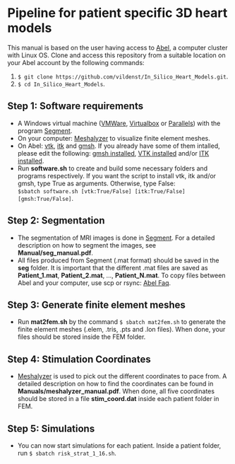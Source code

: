 # Pipeline for patient specific 3D heart models #

This manual is based on the user having access to [Abel](http://www.uio.no/english/services/it/research/hpc/abel/), a computer cluster with Linux OS.
Clone and access this repository from a suitable location on your Abel account by the following commands:
1. ```$ git clone https://github.com/vildenst/In_Silico_Heart_Models.git```.
2. ```$ cd In_Silico_Heart_Models```.

## Step 1: Software requirements ##
* A Windows virtual machine ([VMWare](https://www.vmware.com), [Virtualbox](https://www.virtualbox.org) or [Parallels](http://www.parallels.com/eu/)) with the program [Segment](http://medviso.com/download2/).
* On your computer: [Meshalyzer](https://github.com/cardiosolv/meshalyzer) to visualize finite element meshes.
* On Abel: [vtk](http://www.vtk.org), [itk](https://itk.org) and [gmsh](http://gmsh.info). If you already have some of them intalled, please edit the following:  [gmsh installed](https://github.com/vildenst/In_Silico_Heart_Models/blob/1a9ece3b19afe5d9198ebe96d692f4e498ff47c1/mat2fem.py#L74), [VTK installed](https://github.com/vildenst/In_Silico_Heart_Models/blob/1a9ece3b19afe5d9198ebe96d692f4e498ff47c1/software.sh#L60) and/or [ITK installed](https://github.com/vildenst/In_Silico_Heart_Models/blob/1a9ece3b19afe5d9198ebe96d692f4e498ff47c1/software.sh#L61).
* Run **software.sh** to create and build some necessary folders and programs respectively. If you want the script to install vtk, itk and/or gmsh, type True as arguments. Otherwise, type False:  
```$sbatch software.sh [vtk:True/False] [itk:True/False] [gmsh:True/False]```. 


## Step 2: Segmentation ##

* The segmentation of MRI images is done in [Segment](http://medviso.com/download2/). For a detailed description on how to segment the images, see **Manual/seg_manual.pdf**.
* All files produced from Segment (.mat format) should be saved in the **seg** folder. It is important that the different .mat files are saved as **Patient_1.mat**, **Patient_2.mat**, ..., **Patient_N.mat**. To copy files between Abel and your computer, use scp or rsync: [Abel Faq](http://www.uio.no/english/services/it/research/hpc/abel/help/faq/).

## Step 3: Generate finite element meshes ##

* Run **mat2fem.sh** by the command ```$ sbatch mat2fem.sh``` to generate the finite element meshes (.elem, .tris, .pts and .lon files). When done, your files should be stored inside the FEM folder.

## Step 4: Stimulation Coordinates ##
* [Meshalyzer](https://github.com/cardiosolv/meshalyzer) is used to pick out the different coordinates to pace from. A detailed description on how to find the coordinates can be found in **Manuals/meshalyzer_manual.pdf**. When done, all five coordinates should be stored in a file **stim_coord.dat** inside each patient folder in FEM.

## Step 5: Simulations ##
* You can now start simulations for each patient. Inside a patient folder, run ```$ sbatch risk_strat_1_16.sh```.
